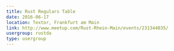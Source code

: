 ```yaml
---
title: Rust Regulars Table
date: 2016-06-17
location: Textor, Frankfurt am Main
link: http://www.meetup.com/Rust-Rhein-Main/events/231344035/
usergroup: rustda
type: usergroup
---
```

